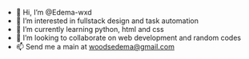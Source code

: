 - 👋 Hi, I’m @Edema-wxd
- 👀 I’m interested in fullstack design and task automation
- 🌱 I’m currently learning python, html and css
- 💞️ I’m looking to collaborate on web development and random codes
- 📫 Send me a main at woodsedema@gmail.com

<!---
Edema-wxd/Edema-wxd is a ✨ special ✨ repository because its `README.md` (this file) appears on your GitHub profile.
You can click the Preview link to take a look at your changes.
--->
